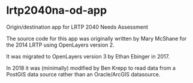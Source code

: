 # lrtp2040na-od-app
Origin/destination app for LRTP 2040 Needs Assessment

The source code for this app was originally written by Mary McShane for the 2014 LRTP using OpenLayers version 2. 

It was migrated to OpenLayers version 3 by Ethan Ebinger in 2017. 

In 2018 it was (minimally) modified by Ben Krepp to read data from a PostGIS data source rather than an Oracle/ArcGIS datasource. 
